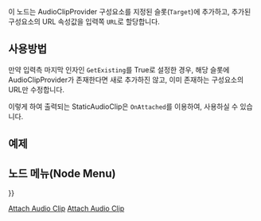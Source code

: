 <languages></languages>

이 노드는 AudioClipProvider 구성요소를 지정된 슬롯(`Target`)에 추가하고,
추가된 구성요소의 URL 속성값을 입력쪽 `URL`로 할당합니다.

## 사용방법

만약 입력측 마지막 인자인 `GetExisting`를 True로 설정한 경우, 해당
슬롯에 AudioClipProvider가 존재한다면 새로 추가하진 않고, 이미 존재하는
구성요소의 URL만 수정합니다.

이렇게 하여 출력되는 StaticAudioClip은 `OnAttached`를 이용하여, 사용하실
수 있습니다.

## 예제

## 노드 메뉴(Node Menu)

}}

[Attach Audio Clip](Category:Protoflux{{#translation:}} "wikilink")
[Attach Audio
Clip](Category:Protoflux:Assets{{#translation:}} "wikilink")